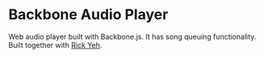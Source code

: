 # Backbone Audio Player

Web audio player built with Backbone.js. It has song queuing functionality. Built together with <a href="https://github.com/rickyeh">Rick Yeh</a>.